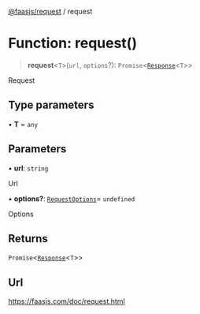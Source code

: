 [@faasjs/request](../README.md) / request

# Function: request()

> **request**\<`T`\>(`url`, `options`?): `Promise`\<[`Response`](../type-aliases/Response.md)\<`T`\>\>

Request

## Type parameters

• **T** = `any`

## Parameters

• **url**: `string`

Url

• **options?**: [`RequestOptions`](../type-aliases/RequestOptions.md)= `undefined`

Options

## Returns

`Promise`\<[`Response`](../type-aliases/Response.md)\<`T`\>\>

## Url

https://faasjs.com/doc/request.html
